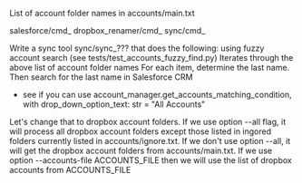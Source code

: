 List of account folder names in accounts/main.txt

salesforce/cmd_
dropbox_renamer/cmd_
sync/cmd_

Write a sync tool sync/sync_??? that does the following:
using fuzzy account search (see tests/test_accounts_fuzzy_find.py)
Iterates through the above list of account folder names
For each item, determine the last name.
Then search for the last name in Salesforce CRM
   - see if you can use account_manager.get_accounts_matching_condition, with drop_down_option_text: str = "All Accounts"

Let's change that to dropbox account folders.
If we use option --all flag, it will process all dropbox account folders except those listed in ingored folders currently listed in accounts/ignore.txt.
If we don't use option --all, it will get the dropbox account folders from accounts/main.txt.
If we use option --accounts-file ACCOUNTS_FILE then we will use the list of dropbox accounts from ACCOUNTS_FILE
